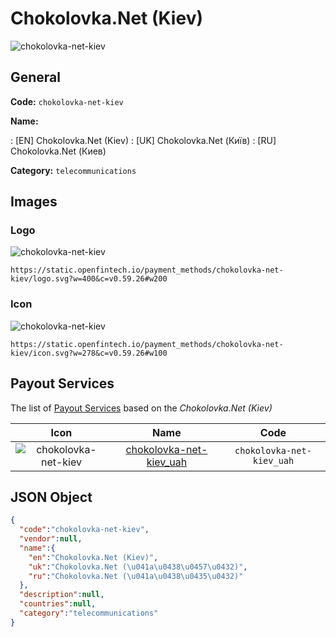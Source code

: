 
# Chokolovka.Net (Kiev) 
![chokolovka-net-kiev](https://static.openfintech.io/payment_methods/chokolovka-net-kiev/logo.svg?w=400&c=v0.59.26#w200)  

## General 
**Code:** `chokolovka-net-kiev` 
 
**Name:** 
 
:	[EN] Chokolovka.Net (Kiev) 
:	[UK] Chokolovka.Net (Київ) 
:	[RU] Chokolovka.Net (Киев) 
 
**Category:** `telecommunications` 
 

## Images 

### Logo 
![chokolovka-net-kiev](https://static.openfintech.io/payment_methods/chokolovka-net-kiev/logo.svg?w=400&c=v0.59.26#w200)  

```
https://static.openfintech.io/payment_methods/chokolovka-net-kiev/logo.svg?w=400&c=v0.59.26#w200
```  

### Icon 
![chokolovka-net-kiev](https://static.openfintech.io/payment_methods/chokolovka-net-kiev/icon.svg?w=278&c=v0.59.26#w100)  

```
https://static.openfintech.io/payment_methods/chokolovka-net-kiev/icon.svg?w=278&c=v0.59.26#w100
```  

## Payout Services 
 
The list of [Payout Services](/payout-services/) based on the _Chokolovka.Net (Kiev)_ 

|Icon|Name|Code| 
|:---:|:---:|:---:| 
|![chokolovka-net-kiev](https://static.openfintech.io/payout_methods/chokolovka-net-kiev/icon.png?w=278&c=v0.59.26#w40) |[chokolovka-net-kiev_uah](/payout-services/chokolovka-net-kiev_uah/)|`chokolovka-net-kiev_uah`| 
 

## JSON Object 

```json
{
  "code":"chokolovka-net-kiev",
  "vendor":null,
  "name":{
    "en":"Chokolovka.Net (Kiev)",
    "uk":"Chokolovka.Net (\u041a\u0438\u0457\u0432)",
    "ru":"Chokolovka.Net (\u041a\u0438\u0435\u0432)"
  },
  "description":null,
  "countries":null,
  "category":"telecommunications"
}
```  
